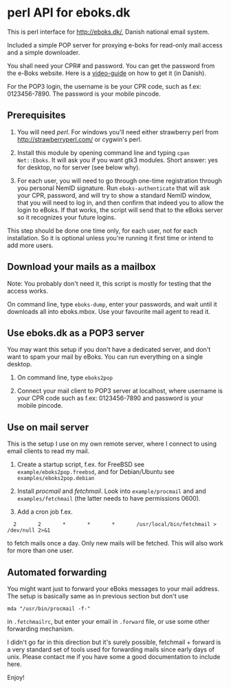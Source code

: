 perl API for eboks.dk
=====================

This is perl interface for http://eboks.dk/, Danish national email system. 

Included a simple POP server for proxying e-boks for read-only mail access
and a simple downloader.

You shall need your CPR# and password.
You can get the password from the e-Boks website. 
Here is a
[video-guide](http://www.e-boks.dk/help.aspx?pageid=db5a89a1-8530-418a-90e9-ff7f0713784a)
on how to get it (in Danish).

For the POP3 login, the username is be your CPR code, such as f.ex: 0123456-7890.
The password is your mobile pincode.

Prerequisites
-------------

1) You will need *perl*.  For windows you'll need either strawberry perl from
http://strawberryperl.com/ or cygwin's perl.

2) Install this module by opening command line and typing `cpan Net::Eboks`.
It will ask you if you want gtk3 modules. Short answer: yes for desktop, no for
server (see below why).

3) For each user, you will need to go through one-time registration through you
personal NemID signature. Run `eboks-authenticate` that will ask your CPR,
password, and will try to show a standard NemID window, that you will need to
log in, and then confirm that indeed you to allow the login to eBoks. If that
works, the script will send that to the eBoks server so it recognizes your future
logins.

This step should be done one time only, for each user, not for each
installation.  So it is optional unless you're running it first time or intend
to add more users.

Download your mails as a mailbox
--------------------------------

Note: You probably don't need it, this script is mostly for testing that the access works.

On command line, type `eboks-dump`, enter your passwords, and wait until it downloads
all into eboks.mbox. Use your favourite mail agent to read it.

Use eboks.dk as a POP3 server
-----------------------------

You may want this setup if you don't have a dedicated server, and don't want
to spam your mail by eBoks. You can run everything on a single desktop.

1) On command line, type `eboks2pop`

2) Connect your mail client to POP3 server at localhost, where username is
your CPR code such as f.ex: 0123456-7890 and password is your mobile pincode.

Use on mail server
------------------

This is the setup I use on my own remote server, where I connect to using
email clients to read my mail.

1) Create a startup script, f.ex. for FreeBSD see `example/eboks2pop.freebsd`,
and for Debian/Ubuntu see `examples/eboks2pop.debian`

2) Install *procmail* and *fetchmail*. Look into `example/procmail` and
and `examples/fetchmail` (the latter needs to have permissions 0600). 

3) Add a cron job f.ex.

`  2       2       *       *       *       /usr/local/bin/fetchmail > /dev/null 2>&1`

to fetch mails once a day. Only new mails will be fetched. This will also work for 
more than one user.

Automated forwarding
--------------------

You might want just to forward your eBoks messages to your mail address.  The
setup is basically same as in previous section but don't use

`mda "/usr/bin/procmail -f-"`

in `.fetchmailrc`, but enter your email in `.forward` file, or use some other
forwarding mechanism.

I didn't go far in this direction but it's surely possible, fetchmail + forward
is a very standard set of tools used for forwarding mails since early days of
unix.  Please contact me if you have some a good documentation to include here.

Enjoy!
